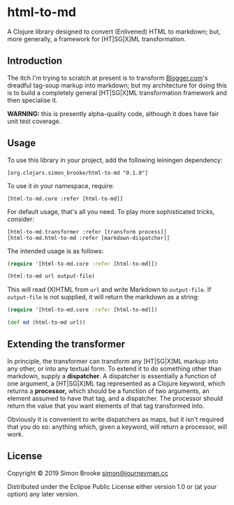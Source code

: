 # html-to-md

A Clojure library designed to convert (Enlivened) HTML to markdown; but, more
generally, a framework for [HT|SG|X]ML transformation.

## Introduction

The itch I'm trying to scratch at present is to transform
[Blogger.com](http://www.blogger.com)'s dreadful tag-soup markup into markdown;
but my architecture for doing this is to build a completely general [HT|SG|X]ML
transformation framework and then specialise it.

**WARNING:** this is presently alpha-quality code, although it does have fair
unit test coverage.

## Usage

To use this library in your project, add the following leiningen dependency:

    [org.clojars.simon_brooke/html-to-md "0.1.0"]

To use it in your namespace, require:

    [html-to-md.core :refer [html-to-md]]

For default usage, that's all you need. To play more sophisticated tricks,
consider:

    [html-to-md.transformer :refer [transform process]]
    [html-to-md.html-to-md :refer [markdown-dispatcher]]

The intended usage is as follows:

```clojure
(require '[html-to-md.core :refer [html-to-md]])

(html-to-md url output-file)
```

This will read (X)HTML from `url` and write Markdown to `output-file`. If
`output-file` is not supplied, it will return the markdown as a string:

```clojure
(require '[html-to-md.core :refer [html-to-md]])

(def md (html-to-md url))
```

## Extending the transformer

In principle, the transformer can transform any [HT|SG|X]ML markup into any
other, or into any textual form. To extend it to do something other than
markdown, supply a **dispatcher**. A dispatcher is essentially a function of one
argument, a [HT|SG|X]ML tag represented as a Clojure keyword, which returns
a **processor,** which should be a function of two arguments, an element assumed
to have that tag, and a dispatcher. The processor should return the value that
you want elements of that tag transformed into.

Obviously it is convenient to write dispatchers as maps, but it isn't required
that you do so: anything which, given a keyword, will return a processor, will
work.

## License

Copyright © 2019 Simon Brooke <simon@journeyman.cc>

Distributed under the Eclipse Public License either version 1.0 or (at
your option) any later version.

